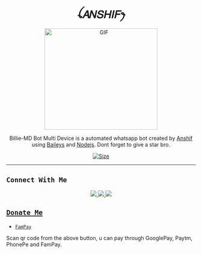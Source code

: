 <h1 align="center">ꪶ𝐴𝑁𝑆𝐻𝐼𝐹ꫂ<br></h1>
<p align="center">
<img src="https://i.imgur.com/HQHMw5I.jpeg" alt="GIF" width="300" height="270"/>
</p>

<p align="center">
Billie-MD Bot Multi Device is a automated whatsapp bot created by <a href="https://github.com/ANSHIF-HASSAN" target="_blank">Anshif</a> using <a href="https://github.com/adiwajshing/Baileys" target="_blank">Baileys</a> and <a href="https://github.com/nodejs" target="_blank">Nodejs</a>. Dont forget to give a star bro.
</p>

<p align="center">
<a href="https://youtu.be/WiIqCdiDjFo"><img title="Size" src="https://img.shields.io/badge/Tutorial-Video-green"></a>
</p>

------

## ```Connect With Me```
<p align="center">
<a href="https://wa.me/917902481848"><img src="https://img.shields.io/badge/Contact Anshif-25D366?style=for-the-badge&logo=whatsapp&logoColor=white" />
<a href="https://chat.wha6776tsapp.com/HYj9wu5Jrv6C566ROxyeQbHoS"><img src="https://img.shields.io/badge/Join Official GC-25D366?style=for-the-badge&logo=whatsapp&logoColor=white" />
<a href="https://youtube.com/chann6766el/UCvAo9TZ0Pw9v666rJ_0WYRyO3A"><img src="https://img.shields.io/badge/Subscribe Anshif-ff0000?style=for-the-badge&logo=youtube&logoColor=ff000000&link=https://www.youtube.com/c/BOTINDO" /><br>
</p>

## ```Donate Me```

- [`FamPay`](https://telegra.ph/file/7b098fd5702daeb7e0.jpg)

<p align="left">
Scan qr code from the above button, u can pay through GooglePay, Paytm, PhonePe and FamPay.
</p>

